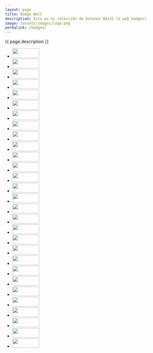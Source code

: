 ```yaml
---
layout: page
title: Badge Wall
description: Esta es mi colección de botones 88x31 (o web badges).
image: /assets/images/logo.png
permalink: /badges/
---
```


<p class="text-center">{{ page.description }}</p>

<ul class="list-inline">
<li class="list-inline-item mb-3">
<img src="{{ site.url }}/assets/images/buttons/People-Pledge-Badge-Cream-Pink.svg" alt="" width="88" height="31">
</li>
<li class="list-inline-item mb-3">
<img src="{{ site.url }}/assets/images/buttons/powered-by-echofeed-orange-large.svg" alt="" width="88" height="31">
</li>
<li class="list-inline-item mb-3">
<img src="{{ site.url }}/assets/images/buttons/WrittenByAHuman_04.svg" alt="" width="88" height="31">
</li>
<li class="list-inline-item mb-3">
<img src="{{ site.url }}/assets/images/buttons/upallnight.gif" alt="" width="88" height="31">
</li>
<li class="list-inline-item mb-3">
<img src="{{ site.url }}/assets/images/buttons/iso-8601-yyyy-mm-dd.webp" alt="" width="88" height="31">
</li>
<li class="list-inline-item mb-3">
<img src="{{ site.url }}/assets/images/buttons/html-learn-it-today.gif" alt="" width="88" height="31">
</li>
<li class="list-inline-item mb-3">
<img src="{{ site.url }}/assets/images/buttons/dont-be-a-phone-chump-get-a-computer.gif" alt="" width="88" height="31">
</li>
<li class="list-inline-item mb-3">
<img src="{{ site.url }}/assets/images/buttons/fuck-google.gif" alt="" width="88" height="31">
</li>
<li class="list-inline-item mb-3">
<img src="{{ site.url }}/assets/images/buttons/fuck-facebook.gif" alt="" width="88" height="31">
</li>
<li class="list-inline-item mb-3">
<img src="{{ site.url }}/assets/images/buttons/google-chrome-is-evil.gif" alt="" width="88" height="31">
</li>
<li class="list-inline-item mb-3">
<img src="{{ site.url }}/assets/images/buttons/delete-tiktok.gif" alt="" width="88" height="31">
</li>
<li class="list-inline-item mb-3">
<img src="{{ site.url }}/assets/images/buttons/delete-facebook-now.png" alt="" width="88" height="31">
</li>
<li class="list-inline-item mb-3">
<img src="{{ site.url }}/assets/images/buttons/join-the-fediverse.gif" alt="" width="88" height="31">
</li>
<li class="list-inline-item mb-3">
<img src="{{ site.url }}/assets/images/buttons/leave-twitter-join-mastodon.gif" alt="" width="88" height="31">
</li>
<li class="list-inline-item mb-3">
<img src="{{ site.url }}/assets/images/buttons/fascists-700x247.gif" alt="" width="88" height="31">
</li>
<li class="list-inline-item mb-3">
<img src="{{ site.url }}/assets/images/buttons/css-is-awesome.webp" alt="" width="88" height="31">
</li>
<li class="list-inline-item mb-3">
<img src="{{ site.url }}/assets/images/buttons/omglol.svg" alt="" width="88" height="31">
</li>
<li class="list-inline-item mb-3">
<img src="{{ site.url }}/assets/images/buttons/made-by-hand-animated.gif" alt="" width="88" height="31">
</li>
<li class="list-inline-item mb-3">
<img src="{{ site.url }}/assets/images/buttons/made-on-macintosh.gif" alt="" width="88" height="31">
</li>
<li class="list-inline-item mb-3">
<img src="{{ site.url }}/assets/images/buttons/internet-archive.gif" alt="" width="88" height="31">
</li>
<li class="list-inline-item mb-3">
<img src="{{ site.url }}/assets/images/buttons/mastodon.gif" alt="" width="88" height="31">
</li>
<li class="list-inline-item mb-3">
<img src="{{ site.url }}/assets/images/buttons/bluesky.gif" alt="" width="88" height="31">
</li>
<li class="list-inline-item mb-3">
<img src="{{ site.url }}/assets/images/buttons/rss.gif" alt="" width="88" height="31">
</li>
<li class="list-inline-item mb-3">
<img src="{{ site.url }}/assets/images/buttons/please-donate.gif" alt="" width="88" height="31">
</li>
<li class="list-inline-item mb-3">
<img src="{{ site.url }}/assets/images/buttons/panic.gif" alt="" width="88" height="31">
</li>
<li class="list-inline-item mb-3">
<img src="{{ site.url }}/assets/images/buttons/super-mario-bros.gif" alt="" width="88" height="31">
</li>
<li class="list-inline-item mb-3">
<img src="{{ site.url }}/assets/images/buttons/zelda.gif" alt="" width="88" height="31">
</li>
<li class="list-inline-item mb-3">
<img src="{{ site.url }}/assets/images/buttons/kirby.gif" alt="" width="88" height="31">
</li>
<li class="list-inline-item mb-3">
<img src="{{ site.url }}/assets/images/buttons/mode-7.gif" alt="" width="88" height="31">
</li>
</ul>
